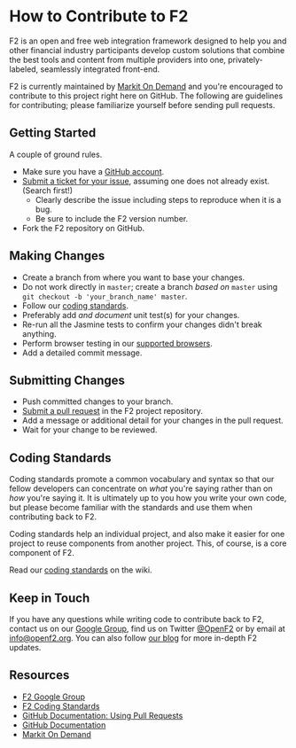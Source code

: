 # How to Contribute to F2

F2 is an open and free web integration framework designed to help you and other financial industry participants develop custom solutions that combine the best tools and content from multiple providers into one, privately-labeled, seamlessly integrated front-end.

F2 is currently maintained by [Markit On Demand](http://www.markitondemand.com) and you're encouraged to contribute to this project right here on GitHub. The following are guidelines for contributing; please familiarize yourself before sending pull requests.

## Getting Started

A couple of ground rules.

* Make sure you have a [GitHub account](https://github.com/signup/free).
* [Submit a ticket for your issue](https://github.com/OpenF2/F2/issues), assuming one does not already exist. (Search first!)
	* Clearly describe the issue including steps to reproduce when it is a bug.
	* Be sure to include the F2 version number.
* Fork the F2 repository on GitHub.

## Making Changes

* Create a branch from where you want to base your changes.
* Do not work directly in `master`; create a branch _based on_ `master` using `git checkout -b 'your_branch_name' master`.
* Follow our [coding standards](https://github.com/OpenF2/F2/wiki/Contributing-to-F2).
* Preferably add _and document_ unit test(s) for your changes. 
* Re-run all the Jasmine tests to confirm your changes didn't break anything.
* Perform browser testing in our [supported browsers](wiki/Browser-Compatibility).
* Add a detailed commit message.

## Submitting Changes

* Push committed changes to your branch.
* [Submit a pull request](https://help.github.com/articles/using-pull-requests) in the F2 project repository.
* Add a message or additional detail for your changes in the pull request.
* Wait for your change to be reviewed.


## Coding Standards

Coding standards promote a common vocabulary and syntax so that our fellow developers can concentrate on _what_ you're saying rather than on _how_ you're saying it. It is ultimately up to you how you write your own code, but please become familiar with the standards and use them when contributing back to F2.

Coding standards help an individual project, and also make it easier for one project to reuse components from another project. This, of course, is a core component of F2.

Read our [coding standards](https://github.com/OpenF2/F2/wiki/Contributing-to-F2) on the wiki.

## Keep in Touch

If you have any questions while writing code to contribute back to F2, contact us on our [Google Group](https://groups.google.com/forum/#!forum/OpenF2), find us on Twitter [@OpenF2](https://twitter.com/OpenF2) or by email at [info@openf2.org](mailto:info@openf2.org). You can also follow [our blog](http://blog.openf2.org) for more in-depth F2 updates.

## Resources

* [F2 Google Group](https://groups.google.com/forum/#!forum/OpenF2)
* [F2 Coding Standards](https://github.com/OpenF2/F2/wiki/Coding-Standards)
* [GitHub Documentation: Using Pull Requests](https://help.github.com/articles/using-pull-requests)
* [GitHub Documentation](https://help.github.com/)
* [Markit On Demand](http://www.markitondemand.com/)